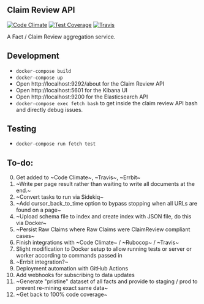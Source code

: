 ## Claim Review API
[![Code Climate](https://api.codeclimate.com/v1/badges/42a4437feae3058176ff/maintainability)](https://codeclimate.com/repos/5ef4a2779226cb00dd00473b/maintainability)
[![Test Coverage](https://api.codeclimate.com/v1/badges/42a4437feae3058176ff/test_coverage)](https://codeclimate.com/repos/5ef4a2779226cb00dd00473b/test_coverage)
[![Travis](https://travis-ci.org/meedan/fetch.svg?branch=develop)](https://travis-ci.org/meedan/fetch)

A Fact / Claim Review aggregation service.

## Development

- `docker-compose build`
- `docker-compose up`
- Open http://localhost:9292/about for the Claim Review API
- Open http://localhost:5601 for the Kibana UI
- Open http://localhost:9200 for the Elasticsearch API
- `docker-compose exec fetch bash` to get inside the claim review API bash and directly debug issues.

## Testing

- `docker-compose run fetch test`

## To-do:

0. Get added to ~Code Climate~, ~Travis~, ~Errbit~
1. ~Write per page result rather than waiting to write all documents at the end.~
2. ~Convert tasks to run via Sidekiq~
3. ~Add cursor_back_to_time option to bypass stopping when all URLs are found on a page~
4. ~Upload schema file to index and create index with JSON file, do this via Docker~
5. ~Persist Raw Claims where Raw Claims were ClaimReview compliant cases~
6. Finish integrations with ~Code Climate~ / ~Rubocop~ / ~Travis~
7. Slight modification to Docker setup to allow running tests or server or worker according to commands passed in
8. ~Errbit integration?~
9. Deployment automation with GitHub Actions
10. Add webhooks for subscribing to data updates
11. ~Generate "pristine" dataset of all facts and provide to staging / prod to prevent re-mining exact same data~
12. ~Get back to 100% code coverage~
